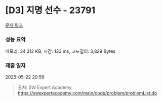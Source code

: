 # [D3] 지명 선수 - 23791 

[문제 링크](https://swexpertacademy.com/main/code/problem/problemDetail.do?contestProbId=AZU2weVqkoPHBIRK) 

### 성능 요약

메모리: 34,312 KB, 시간: 133 ms, 코드길이: 3,829 Bytes

### 제출 일자

2025-05-22 20:59



> 출처: SW Expert Academy, https://swexpertacademy.com/main/code/problem/problemList.do